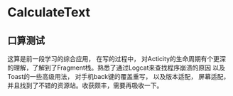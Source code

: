 # CalculateText  
## 口算测试

这算是前一段学习的综合应用， 在写的过程中， 对Acticity的生命周期有个更深的理解，了解到了Fragment栈。熟悉了通过Logcat来查找程序崩溃的原因
以及Toast的一些高级用法， 对手机back键的覆盖重写， 以及版本适配， 屏幕适配，并且找到了不错的资源站。收获颇丰，需要再吸收一下。
